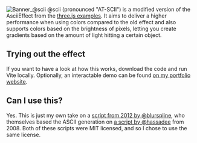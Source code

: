 ![Banner_@scii](https://github.com/codedotspirit/at-scii/assets/66965600/2569855a-d8d8-4f89-b48d-0619b051c009)
@scii (pronounced "AT-SCII") is a modified version
 of the AsciiEffect from the [three.js examples](https://unpkg.com/browse/three@0.160.0/examples/jsm/effects/AsciiEffect.js). It aims to deliver a higher performance when using colors compared to the old effect and also supports colors based on the brightness of pixels, letting you create gradients based on the amount of light hitting a certain object.

## Trying out the effect
If you want to have a look at how this works, download the code and run Vite locally. Optionally, an interactable demo can be found [on my portfolio website](https://codedotspirit.dev/portfolio/ascii-effect).

## Can I use this?
Yes. This is just my own take on a [script from 2012 by @blurspline](https://unpkg.com/browse/three@0.160.0/examples/jsm/effects/AsciiEffect.js), who themselves based the ASCII generation on [a script by @hassadee](https://github.com/hassadee/jsascii/blob/master/jsascii.js) from 2008. Both of these scripts were MIT licensed, and so I chose to use the same license.
